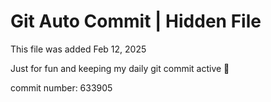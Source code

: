 # Git Auto Commit | Hidden File

This file was added Feb 12, 2025

Just for fun and keeping my daily git commit active 🤪

commit number: 633905
